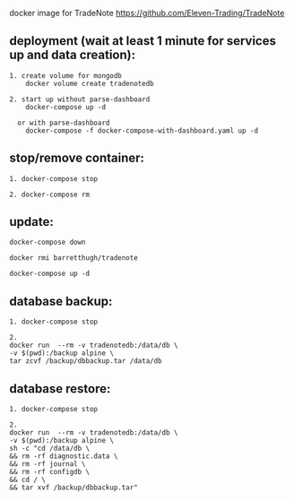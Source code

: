 docker image for TradeNote https://github.com/Eleven-Trading/TradeNote



## deployment (wait at least 1 minute for services up and data creation):
```
1. create volume for mongodb
    docker volume create tradenotedb

2. start up without parse-dashboard
    docker-compose up -d

  or with parse-dashboard
    docker-compose -f docker-compose-with-dashboard.yaml up -d
```

## stop/remove container:
```
1. docker-compose stop

2. docker-compose rm
```

## update:
```
docker-compose down

docker rmi barretthugh/tradenote

docker-compose up -d
```

## database backup:
```
1. docker-compose stop

2.
docker run  --rm -v tradenotedb:/data/db \
-v $(pwd):/backup alpine \
tar zcvf /backup/dbbackup.tar /data/db
```


## database restore:
```
1. docker-compose stop

2.
docker run  --rm -v tradenotedb:/data/db \
-v $(pwd):/backup alpine \
sh -c "cd /data/db \
&& rm -rf diagnostic.data \
&& rm -rf journal \
&& rm -rf configdb \
&& cd / \
&& tar xvf /backup/dbbackup.tar"
```
